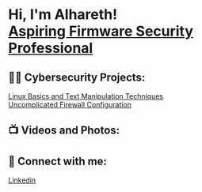 <h1>Hi, I'm Alhareth! <br/><a href="https://github.com/harethbyr"></a> <a href="https://www.linkedin.com/in/alhareth-al-byrooty-430716372/">Aspiring Firmware Security Professional</a>

<h2>👨‍💻 Cybersecurity Projects:</h2>
<div>
  <a href="https://github.com/harethbyr/LinuxBasics-TextManipulationTechniques">Linux Basics and Text Manipulation Techniques</a>
</div>
<div>
  <a href="https://github.com/harethbyr/Uncomplicated-Firewall-Configuration">Uncomplicated Firewall Configuration</a>
</div>




<h2>📺 Videos and Photos:</h2>



<h2> 🤳 Connect with me:</h2>
<a href="https://www.linkedin.com/in/alhareth-al-byrooty-430716372/">Linkedin</a>


<!--
**joshmadakor1/joshmadakor1** is a ✨ _special_ ✨ repository because its `README.md` (this file) appears on your GitHub profile.

Here are some ideas to get you started:

- 🔭 I’m currently working on ...
- 🌱 I’m currently learning ...
- 👯 I’m looking to collaborate on ...
- 🤔 I’m looking for help with ...
- 💬 Ask me about ...
- 📫 How to reach me: ...
- 😄 Pronouns: ...
- ⚡ Fun fact: ...
-->
